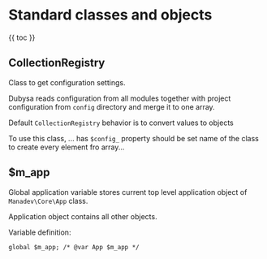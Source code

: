 # Standard classes and objects #

{{ toc }}

## CollectionRegistry    

Class to get configuration settings.

Dubysa reads configuration from all modules together with project configuration 
from `config` directory and merge it to one array.

Default `CollectionRegistry` behavior is to convert values to objects 

To use this class, ... has `$config_` property should be set 
name of the class to create every element fro array...

## $m_app ##

Global application variable stores current top level application object of `Manadev\Core\App` class. 

Application object contains all other objects.

Variable definition:

    global $m_app; /* @var App $m_app */
    